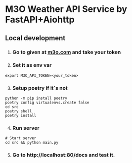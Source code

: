 # M3O Weather API Service by FastAPI+Aiohttp


## Local development

1) ### Go to given at [m3o.com](https://m3o.com/) and take your token
2) ### Set it as env var
```shell
export M3O_API_TOKEN=<your_token>
```
3. ### Setup poetry if it`s not
```shell
python -m pip install poetry
poetry config virtualenvs.create false
cd src
poetry shell
poetry install
```


4. ### Run server
```shell
# Start server
cd src && python main.py

```
5. ### Go to http://localhost:80/docs and test it.